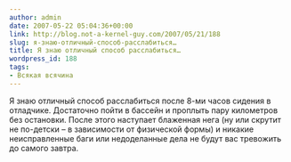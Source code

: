 ```yaml
---
author: admin
date: 2007-05-22 05:04:36+00:00
link: http://blog.not-a-kernel-guy.com/2007/05/21/188
slug: я-знаю-отличный-способ-расслабиться…
title: Я знаю отличный способ расслабиться…
wordpress_id: 188
tags:
- Всякая всячина
---
```


Я знаю отличный способ расслабиться после 8-ми часов сидения в отладчике. Достаточно пойти в бассейн и проплыть пару километров без остановки. После этого наступает блаженная нега (ну или скрутит не по-детски – в зависимости от физической формы) и никакие неисправленные баги или недоделанные дела не будут вас тревожить до самого завтра.
